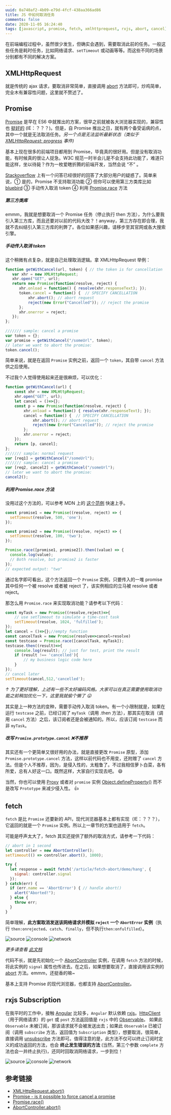 ```yaml
---
uuid: 0a740af2-4b09-e79d-4fcf-438aa366ad86
title: JS 中如何取消任务
comments: false
date: 2020-11-05 16:24:40
tags: [javascript, promise, fetch, xmlhttprequest, rxjs, abort, cancel]
---
```


在前端编程过程中，虽然很少发生，但确实会遇到，需要取消此前的任务。一般这些任务是耗时任务，比如网络请求、`setTimeout` 或动画等等。而这些不同的场景分别都有不同的解决方案。

## XMLHttpRequest

就是传统的 ajax 请求，要取消非常简单，直接调用 [abort](https://developer.mozilla.org/en-US/docs/Web/API/XMLHttpRequest/abort) 方法即可，炒鸡简单，完全木有兼容性问题，这里就不赘述了。

## Promise

[Promise](https://developer.mozilla.org/en-US/docs/Web/JavaScript/Reference/Global_Objects/Promise) 是早在 ES6 中就推出的方案，很早之前就被各大浏览器实现的，兼容性也 [挺好的](https://caniuse.com/promises) (IE：？？？)。但是，自 Promise 推出之日，就有两个备受诟病的点，其中一个就是无法取消任务。*另一个点是无法监听最新状态（类似于 [XMLHttpRequest: progress](https://developer.mozilla.org/en-US/docs/Web/API/XMLHttpRequest/progress_event) 事件)*

基本上现在很多的前端项目都用到 Promise，毕竟真的很好用。但是没有取消功能，有时候真的很让人捉急。W3C 规范一时半会儿是不会支持此功能了，难道只能这样，坐以待毙？作为一枚爱瞎折腾的前端开发，当然会说 “不” 。

[Stackoverflow](https://stackoverflow.com/questions/30233302/promise-is-it-possible-to-force-cancel-a-promise) 上有一个问答已经很好的回答了大部分用户的疑惑了。简单来说，① 是的，Promise 不支持取消功能 ② 但你可以使用第三方类库比如 [bluebird](https://github.com/petkaantonov/bluebird) ③ 手动传入取消 token ④ 利用 [Promise.race](https://developer.mozilla.org/en-US/docs/Web/JavaScript/Reference/Global_Objects/Promise/race) 方法

##### 第三方类库

emmm，我就是想要取消一个 Promise 任务（停止执行 then 方法），为什么要我引入第三方库，而且还要对以前的代码大改？！anyway，第三方存在即合理，我就不去纠结引入第三方库的利弊了。各位如果感兴趣，请移步至其官网或各大搜索引擎。

##### 手动传入取消 token

这个稍微有点复杂，就是自己处理取消逻辑。拿 XMLHttpRequest 举例：

``` js
function getWithCancel(url, token) { // the token is for cancellation
   var xhr = new XMLHttpRequest;
   xhr.open("GET", url);
   return new Promise(function(resolve, reject) {
      xhr.onload = function() { resolve(xhr.responseText); });
      token.cancel = function() {  // SPECIFY CANCELLATION
          xhr.abort(); // abort request
          reject(new Error("Cancelled")); // reject the promise
      };
      xhr.onerror = reject;
   });
};
 
/////// sample: cancel a promise 
var token = {};
var promise = getWithCancel("/someUrl", token);
// later we want to abort the promise:
token.cancel();
```

简单来说，就是在返回 `Promise` 实例之前，返回一个 `token`，其自带 `cancel` 方法供之后使用。

不过我个人觉得使用起来还是很麻烦，可以优化：

``` js
function getWithCancel(url) {
    const xhr = new XMLHttpRequest;
    xhr.open("GET", url);
    let cancel = ()=>{};
    const p = new Promise(function(resolve, reject) {
        xhr.onload = function() { resolve(xhr.responseText); });
        cancel = function() {  // SPECIFY CANCELLATION
            xhr.abort(); // abort request
            reject(new Error("Cancelled")); // reject the promise
        };
        xhr.onerror = reject;
    });
    return [p, cancel];
};
/////// sample: normal request
var [req1] = getWithCancel("/someUrl");
/////// sample: cancel a promise 
var [req2, cancel2] = getWithCancel("/someUrl");
// later we want to abort the promise:
cancel2();
```

##### 利用 Promise.race 方法

没用过这个方法的，可以参考 MDN 上的 [这个范例](https://developer.mozilla.org/en-US/docs/Web/JavaScript/Reference/Global_Objects/Promise/race) 快速上手。

```js
const promise1 = new Promise((resolve, reject) => {
  setTimeout(resolve, 500, 'one');
});

const promise2 = new Promise((resolve, reject) => {
  setTimeout(resolve, 100, 'two');
});

Promise.race([promise1, promise2]).then((value) => {
  console.log(value);
  // Both resolve, but promise2 is faster
});
// expected output: "two"
```

通过名字即可看出，这个方法返回一个 `Promise` 实例，只要传入的一堆 promise 其中任何一个被 resolve 或者被 reject 了，该实例相应的立马被 resolve 或者 reject。

那怎么用 `Promise.race` 来实现取消功能？请参考以下代码：

```js
const myTask = new Promise((resolve,reject)=>{
    // use setTimeout to simulate a time-cost task
    setTimeout(resolve, 1024, 'fulfilled');
});
let cancel = ()=>{};//empty function
const cancelTask = new Promise(resolve=>cancel=resolve)
const testcase = Promise.race([cancelTask, myTask]);
testcase.then((result)=>{
    console.log(result); // just for test, print the result
    if (result !== 'cancelled'){
        // my business logic code here
    }
});
// cancel later
setTimeout(cancel,512,'cancelled');
```
*↑ 为了更好理解，上述有一些不太好编码风格。大家可以在真正需要使用取消功能之前稍加优化一下，这里我就偷个懒了 😛*

其实是上一种方法的变种，需要手动传入取消 token。有一个小限制就是，如果在运行 `testcase` 之前，已经订阅了 `myTask`（调用 .then 方法），那其实在取消（调用 `cancel` 方法）之后，该订阅者还是会被通知的。所以，应该订阅 `testcase` 而非 `myTask`。

##### 改写 `Promise.prototype.cancel`  ❌不推荐

其实还有一个更简单又很好用的办法，就是直接更改 `Promise` 原型，添加 `Promise.prototype.cancel` 方法，这样以前代码也不用变，还附赠了 `cancel` 方法。但是个人不推荐，因为，是侵入性的，太粗鲁了。不过我相信萝卜白菜，各有所爱，总有人好这一口。既然这样，大家自行实现去吧。 😄

当然，你也可以使用 [Proxy](https://developer.mozilla.org/en-US/docs/Web/JavaScript/Reference/Global_Objects/Proxy) 或者对 `promise` 实例 [Object.defineProperty()](https://developer.mozilla.org/en-US/docs/Web/JavaScript/Reference/Global_Objects/Object/defineProperty) 而不是改写 `Prototype` 来减少侵入性。 👍

## fetch

`fetch` 是比 `Promise` 还要新的 API，现代浏览器基本上都有实现（IE：？？？），它返回的就是一个 `Promise` 实例。所以上一章节的方案也适用于 `fetch`。

可能是呼声太大了，fetch 其实还提供了额外的取消方式，请参考一下代码：

``` js
// abort in 1 second
let controller = new AbortController();
setTimeout(() => controller.abort(), 1000);

try {
  let response = await fetch('/article/fetch-abort/demo/hang', {
    signal: controller.signal
  });
} catch(err) {
  if (err.name == 'AbortError') { // handle abort()
    alert("Aborted!");
  } else {
    throw err;
  }
}
```

简单理解，**此方案取消发送该网络请求并模拟 `reject` 一个 `AbortError` 实例**（执行 `then:onrejected`、`catch`、`finally`，但不执行`then:onfulfilled`）。

![source](/images/cancelling-tasks-in-JS/F12.source.2.png)
![console](/images/cancelling-tasks-in-JS/F12.console.2.png)
![network](/images/cancelling-tasks-in-JS/F12.network.2.png)

*更多请查看 [此文档](https://javascript.info/fetch-abort)*

代码不长，就是先初始化一个 [AbortController](https://developer.mozilla.org/en-US/docs/Web/API/AbortController) 实例，在调用 `fetch` 方法的时候，将此实例的 `signal` 属性也传进去。在之后，如果想要取消了，直接调用该实例的 [abort](https://developer.mozilla.org/en-US/docs/Web/API/AbortController/abort) 方法。emmm，还挺香的嘛~

基本上支持 Promise 的现代浏览器，也都支持 [AbortController](https://www.caniuse.com/abortcontroller)。

## rxjs Subscription

在我平时的工作中，接触 [Angular](https://angular.cn) 比较多，`Angular` 默认依赖 [rxjs](https://rxjs.dev)。[HttpClient](https://angular.cn/api/common/http/HttpClient)（用于网络请求）的 `get` 或 `post` 方法返回值是 `rxjs` 中的 [Observable](https://rxjs.dev/guide/observable)。 如果此 `Observable` 未被订阅，那该请求就不会被发送出去；如果此 `Observable` 已被订阅（调用 `subscribe` 方法，返回值为 `Subscription` 类型），想要取消，很简单，直接调用 [unsubscribe](http://reactivex.io/rxjs/class/es6/Subscription.js~Subscription.html#instance-method-unsubscribe) 方法即可。值得注意的是，此方法不仅可以终止订阅时定义的成功返回的方法，也会 **终止发生错误的方法** (当然，第三个参数 `complete` 方法也会一并终止执行)，还同时回取消网络请求，一步到位！

![source](/images/cancelling-tasks-in-JS/F12.source.png)
![console](/images/cancelling-tasks-in-JS/F12.console.png)
![network](/images/cancelling-tasks-in-JS/F12.network.png)

## 参考链接

- [XMLHttpRequest.abort()](https://developer.mozilla.org/en-US/docs/Web/API/XMLHttpRequest/abort)
- [Promise - is it possible to force cancel a promise](https://stackoverflow.com/questions/30233302/promise-is-it-possible-to-force-cancel-a-promise)
- [Promise.race()](https://developer.mozilla.org/en-US/docs/Web/JavaScript/Reference/Global_Objects/Promise/race)
- [AbortController.abort()](https://developer.mozilla.org/en-US/docs/Web/API/AbortController/abort)
